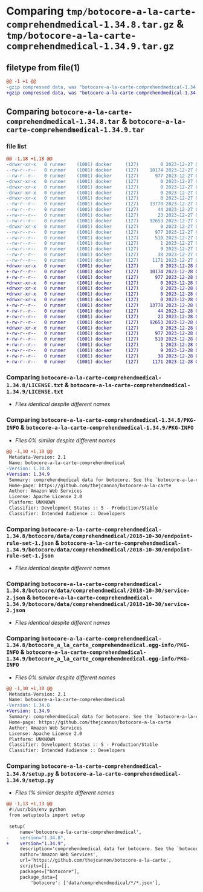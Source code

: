 # Comparing `tmp/botocore-a-la-carte-comprehendmedical-1.34.8.tar.gz` & `tmp/botocore-a-la-carte-comprehendmedical-1.34.9.tar.gz`

## filetype from file(1)

```diff
@@ -1 +1 @@
-gzip compressed data, was "botocore-a-la-carte-comprehendmedical-1.34.8.tar", last modified: Wed Dec 27 01:06:35 2023, max compression
+gzip compressed data, was "botocore-a-la-carte-comprehendmedical-1.34.9.tar", last modified: Thu Dec 28 01:06:36 2023, max compression
```

## Comparing `botocore-a-la-carte-comprehendmedical-1.34.8.tar` & `botocore-a-la-carte-comprehendmedical-1.34.9.tar`

### file list

```diff
@@ -1,18 +1,18 @@
-drwxr-xr-x   0 runner    (1001) docker     (127)        0 2023-12-27 01:06:35.059300 botocore-a-la-carte-comprehendmedical-1.34.8/
--rw-r--r--   0 runner    (1001) docker     (127)    10174 2023-12-27 01:06:34.000000 botocore-a-la-carte-comprehendmedical-1.34.8/LICENSE.txt
--rw-r--r--   0 runner    (1001) docker     (127)      977 2023-12-27 01:06:35.059300 botocore-a-la-carte-comprehendmedical-1.34.8/PKG-INFO
-drwxr-xr-x   0 runner    (1001) docker     (127)        0 2023-12-27 01:06:35.059300 botocore-a-la-carte-comprehendmedical-1.34.8/botocore/
-drwxr-xr-x   0 runner    (1001) docker     (127)        0 2023-12-27 01:06:35.059300 botocore-a-la-carte-comprehendmedical-1.34.8/botocore/data/
-drwxr-xr-x   0 runner    (1001) docker     (127)        0 2023-12-27 01:06:35.059300 botocore-a-la-carte-comprehendmedical-1.34.8/botocore/data/comprehendmedical/
-drwxr-xr-x   0 runner    (1001) docker     (127)        0 2023-12-27 01:06:35.059300 botocore-a-la-carte-comprehendmedical-1.34.8/botocore/data/comprehendmedical/2018-10-30/
--rw-r--r--   0 runner    (1001) docker     (127)    13770 2023-12-27 01:06:28.000000 botocore-a-la-carte-comprehendmedical-1.34.8/botocore/data/comprehendmedical/2018-10-30/endpoint-rule-set-1.json
--rw-r--r--   0 runner    (1001) docker     (127)       44 2023-12-27 01:06:28.000000 botocore-a-la-carte-comprehendmedical-1.34.8/botocore/data/comprehendmedical/2018-10-30/examples-1.json
--rw-r--r--   0 runner    (1001) docker     (127)       23 2023-12-27 01:06:28.000000 botocore-a-la-carte-comprehendmedical-1.34.8/botocore/data/comprehendmedical/2018-10-30/paginators-1.json
--rw-r--r--   0 runner    (1001) docker     (127)    92653 2023-12-27 01:06:28.000000 botocore-a-la-carte-comprehendmedical-1.34.8/botocore/data/comprehendmedical/2018-10-30/service-2.json
-drwxr-xr-x   0 runner    (1001) docker     (127)        0 2023-12-27 01:06:35.059300 botocore-a-la-carte-comprehendmedical-1.34.8/botocore_a_la_carte_comprehendmedical.egg-info/
--rw-r--r--   0 runner    (1001) docker     (127)      977 2023-12-27 01:06:35.000000 botocore-a-la-carte-comprehendmedical-1.34.8/botocore_a_la_carte_comprehendmedical.egg-info/PKG-INFO
--rw-r--r--   0 runner    (1001) docker     (127)      510 2023-12-27 01:06:35.000000 botocore-a-la-carte-comprehendmedical-1.34.8/botocore_a_la_carte_comprehendmedical.egg-info/SOURCES.txt
--rw-r--r--   0 runner    (1001) docker     (127)        1 2023-12-27 01:06:35.000000 botocore-a-la-carte-comprehendmedical-1.34.8/botocore_a_la_carte_comprehendmedical.egg-info/dependency_links.txt
--rw-r--r--   0 runner    (1001) docker     (127)        9 2023-12-27 01:06:35.000000 botocore-a-la-carte-comprehendmedical-1.34.8/botocore_a_la_carte_comprehendmedical.egg-info/top_level.txt
--rw-r--r--   0 runner    (1001) docker     (127)       38 2023-12-27 01:06:35.059300 botocore-a-la-carte-comprehendmedical-1.34.8/setup.cfg
--rw-r--r--   0 runner    (1001) docker     (127)     1171 2023-12-27 01:06:34.000000 botocore-a-la-carte-comprehendmedical-1.34.8/setup.py
+drwxr-xr-x   0 runner    (1001) docker     (127)        0 2023-12-28 01:06:36.522239 botocore-a-la-carte-comprehendmedical-1.34.9/
+-rw-r--r--   0 runner    (1001) docker     (127)    10174 2023-12-28 01:06:36.000000 botocore-a-la-carte-comprehendmedical-1.34.9/LICENSE.txt
+-rw-r--r--   0 runner    (1001) docker     (127)      977 2023-12-28 01:06:36.518239 botocore-a-la-carte-comprehendmedical-1.34.9/PKG-INFO
+drwxr-xr-x   0 runner    (1001) docker     (127)        0 2023-12-28 01:06:36.518239 botocore-a-la-carte-comprehendmedical-1.34.9/botocore/
+drwxr-xr-x   0 runner    (1001) docker     (127)        0 2023-12-28 01:06:36.518239 botocore-a-la-carte-comprehendmedical-1.34.9/botocore/data/
+drwxr-xr-x   0 runner    (1001) docker     (127)        0 2023-12-28 01:06:36.518239 botocore-a-la-carte-comprehendmedical-1.34.9/botocore/data/comprehendmedical/
+drwxr-xr-x   0 runner    (1001) docker     (127)        0 2023-12-28 01:06:36.518239 botocore-a-la-carte-comprehendmedical-1.34.9/botocore/data/comprehendmedical/2018-10-30/
+-rw-r--r--   0 runner    (1001) docker     (127)    13770 2023-12-28 01:06:26.000000 botocore-a-la-carte-comprehendmedical-1.34.9/botocore/data/comprehendmedical/2018-10-30/endpoint-rule-set-1.json
+-rw-r--r--   0 runner    (1001) docker     (127)       44 2023-12-28 01:06:26.000000 botocore-a-la-carte-comprehendmedical-1.34.9/botocore/data/comprehendmedical/2018-10-30/examples-1.json
+-rw-r--r--   0 runner    (1001) docker     (127)       23 2023-12-28 01:06:26.000000 botocore-a-la-carte-comprehendmedical-1.34.9/botocore/data/comprehendmedical/2018-10-30/paginators-1.json
+-rw-r--r--   0 runner    (1001) docker     (127)    92653 2023-12-28 01:06:26.000000 botocore-a-la-carte-comprehendmedical-1.34.9/botocore/data/comprehendmedical/2018-10-30/service-2.json
+drwxr-xr-x   0 runner    (1001) docker     (127)        0 2023-12-28 01:06:36.518239 botocore-a-la-carte-comprehendmedical-1.34.9/botocore_a_la_carte_comprehendmedical.egg-info/
+-rw-r--r--   0 runner    (1001) docker     (127)      977 2023-12-28 01:06:36.000000 botocore-a-la-carte-comprehendmedical-1.34.9/botocore_a_la_carte_comprehendmedical.egg-info/PKG-INFO
+-rw-r--r--   0 runner    (1001) docker     (127)      510 2023-12-28 01:06:36.000000 botocore-a-la-carte-comprehendmedical-1.34.9/botocore_a_la_carte_comprehendmedical.egg-info/SOURCES.txt
+-rw-r--r--   0 runner    (1001) docker     (127)        1 2023-12-28 01:06:36.000000 botocore-a-la-carte-comprehendmedical-1.34.9/botocore_a_la_carte_comprehendmedical.egg-info/dependency_links.txt
+-rw-r--r--   0 runner    (1001) docker     (127)        9 2023-12-28 01:06:36.000000 botocore-a-la-carte-comprehendmedical-1.34.9/botocore_a_la_carte_comprehendmedical.egg-info/top_level.txt
+-rw-r--r--   0 runner    (1001) docker     (127)       38 2023-12-28 01:06:36.522239 botocore-a-la-carte-comprehendmedical-1.34.9/setup.cfg
+-rw-r--r--   0 runner    (1001) docker     (127)     1171 2023-12-28 01:06:36.000000 botocore-a-la-carte-comprehendmedical-1.34.9/setup.py
```

### Comparing `botocore-a-la-carte-comprehendmedical-1.34.8/LICENSE.txt` & `botocore-a-la-carte-comprehendmedical-1.34.9/LICENSE.txt`

 * *Files identical despite different names*

### Comparing `botocore-a-la-carte-comprehendmedical-1.34.8/PKG-INFO` & `botocore-a-la-carte-comprehendmedical-1.34.9/PKG-INFO`

 * *Files 0% similar despite different names*

```diff
@@ -1,10 +1,10 @@
 Metadata-Version: 2.1
 Name: botocore-a-la-carte-comprehendmedical
-Version: 1.34.8
+Version: 1.34.9
 Summary: comprehendmedical data for botocore. See the `botocore-a-la-carte` package for more info.
 Home-page: https://github.com/thejcannon/botocore-a-la-carte
 Author: Amazon Web Services
 License: Apache License 2.0
 Platform: UNKNOWN
 Classifier: Development Status :: 5 - Production/Stable
 Classifier: Intended Audience :: Developers
```

### Comparing `botocore-a-la-carte-comprehendmedical-1.34.8/botocore/data/comprehendmedical/2018-10-30/endpoint-rule-set-1.json` & `botocore-a-la-carte-comprehendmedical-1.34.9/botocore/data/comprehendmedical/2018-10-30/endpoint-rule-set-1.json`

 * *Files identical despite different names*

### Comparing `botocore-a-la-carte-comprehendmedical-1.34.8/botocore/data/comprehendmedical/2018-10-30/service-2.json` & `botocore-a-la-carte-comprehendmedical-1.34.9/botocore/data/comprehendmedical/2018-10-30/service-2.json`

 * *Files identical despite different names*

### Comparing `botocore-a-la-carte-comprehendmedical-1.34.8/botocore_a_la_carte_comprehendmedical.egg-info/PKG-INFO` & `botocore-a-la-carte-comprehendmedical-1.34.9/botocore_a_la_carte_comprehendmedical.egg-info/PKG-INFO`

 * *Files 0% similar despite different names*

```diff
@@ -1,10 +1,10 @@
 Metadata-Version: 2.1
 Name: botocore-a-la-carte-comprehendmedical
-Version: 1.34.8
+Version: 1.34.9
 Summary: comprehendmedical data for botocore. See the `botocore-a-la-carte` package for more info.
 Home-page: https://github.com/thejcannon/botocore-a-la-carte
 Author: Amazon Web Services
 License: Apache License 2.0
 Platform: UNKNOWN
 Classifier: Development Status :: 5 - Production/Stable
 Classifier: Intended Audience :: Developers
```

### Comparing `botocore-a-la-carte-comprehendmedical-1.34.8/setup.py` & `botocore-a-la-carte-comprehendmedical-1.34.9/setup.py`

 * *Files 1% similar despite different names*

```diff
@@ -1,13 +1,13 @@
 #!/usr/bin/env python
 from setuptools import setup
 
 setup(
     name='botocore-a-la-carte-comprehendmedical',
-    version="1.34.8",
+    version="1.34.9",
     description='comprehendmedical data for botocore. See the `botocore-a-la-carte` package for more info.',
     author='Amazon Web Services',
     url='https://github.com/thejcannon/botocore-a-la-carte',
     scripts=[],
     packages=["botocore"],
     package_data={
         'botocore': ['data/comprehendmedical/*/*.json'],
```

